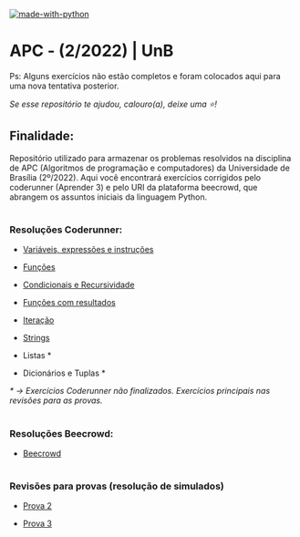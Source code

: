 [![made-with-python](https://img.shields.io/badge/Made%20with-Python-1f425f.svg)](https://www.python.org/) 

 <h1>APC - (2/2022) | UnB</h1>
 
 Ps: Alguns exercícios não estão completos e foram colocados aqui para uma nova tentativa posterior.
 
 <em>Se esse repositório te ajudou, calouro(a), deixe uma ⭐!</em>
 
 ## Finalidade:

 Repositório utilizado para armazenar os problemas resolvidos na disciplina de APC (Algoritmos de programação e computadores) da Universidade de Brasília (2º/2022).
  Aqui você encontrará exercícios corrigidos pelo coderunner (Aprender 3) e pelo URI da plataforma beecrowd, que abrangem os assuntos iniciais da linguagem Python.

#

### Resoluções Coderunner:

- [Variáveis, expressões e instruções](https://github.com/laryferreira/APC-UnB/tree/main/coderunner/variaveis%26expressoes) 

- [Funções](https://github.com/laryferreira/APC-UnB/tree/main/coderunner/funcoes) 

- [Condicionais e Recursividade](https://github.com/laryferreira/APC-UnB/tree/main/coderunner/condicionais%26recursividade) 

- [Funções com resultados](https://github.com/laryferreira/APC-UnB/tree/main/coderunner/funcoesresultados)

- [Iteração](https://github.com/laryferreira/APC-UnB/tree/main/coderunner/iteracao)

- [Strings](https://github.com/laryferreira/APC-UnB/tree/main/coderunner/string)

- Listas *

- Dicionários e Tuplas *

<i> * -> Exercícios Coderunner não finalizados. Exercícios principais nas revisões para as provas. </i>

#

### Resoluções Beecrowd:
- [Beecrowd](https://github.com/laryferreira/APC-UnB/tree/main/beecrowd)

#

### Revisões para provas (resolução de simulados)

- [Prova 2](https://github.com/laryferreira/APC-UnB/tree/main/revis%C3%A3oprova2)

- [Prova 3](https://github.com/laryferreira/APC-UnB/tree/main/revis%C3%A3o-prova3)
